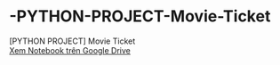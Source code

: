 # -PYTHON-PROJECT-Movie-Ticket
[PYTHON PROJECT] Movie Ticket  
[Xem Notebook trên Google Drive](https://drive.google.com/drive/folders/1S6RWq4wGdKQW-XDwSnWStFUlUEk8ta2H?usp=sharing)
